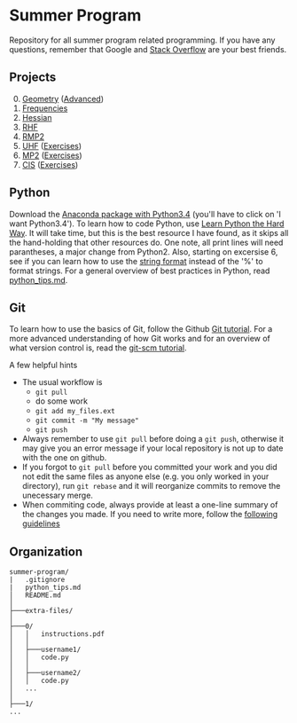 Summer Program
==============

Repository for all summer program related programming. If you have any questions,
remember that Google and [Stack Overflow](http://stackoverflow.com/) are your best
friends.


Projects
--------

<ol start="0">
  <li><a href="https://github.com/CCQC/summer-program/blob/master/0/instructions.pdf">Geometry</a>
     (<a href="https://github.com/CCQC/summer-program/blob/master/0/advanced.pdf">Advanced</a>)</li>
  <li><a href="https://github.com/CCQC/summer-program/blob/master/1/instructions.pdf">Frequencies</a></li>
  <li><a href="https://github.com/CCQC/summer-program/blob/master/2/instructions.pdf">Hessian</a></li>
  <li><a href="https://github.com/CCQC/summer-program/blob/master/3/instructions.pdf">RHF</a></li>
  <li><a href="https://github.com/CCQC/summer-program/blob/master/4/instructions.pdf">RMP2</a></li>
  <li><a href="https://github.com/CCQC/summer-program/blob/master/5/instructions.pdf">UHF</a>
     (<a href="https://github.com/CCQC/summer-program/blob/master/5/exercises.pdf">Exercises</a>)</li>
  <li><a href="https://github.com/CCQC/summer-program/blob/master/6/instructions.pdf">MP2</a>
     (<a href="https://github.com/CCQC/summer-program/blob/master/6/exercises.pdf">Exercises</a>)</li>
  <li><a href="https://github.com/CCQC/summer-program/blob/master/7/instructions.pdf">CIS</a>
     (<a href="https://github.com/CCQC/summer-program/blob/master/7/exercises.pdf">Exercises</a>)</li>
</ol>


Python
------
Download the [Anaconda package with Python3.4](http://continuum.io/downloads#34)
(you'll have to click on 'I want Python3.4'). To learn how to code Python, use
[Learn Python the Hard Way](http://learnpythonthehardway.org/book/). It will
take time, but this is the best resource I have found, as it skips all the
hand-holding that other resources do. One note, all print lines will need
parantheses, a major change from Python2. Also, starting on excersise 6, see if
you can learn how to use the [string
format](https://docs.python.org/3.5/library/string.html#string-formatting)
instead of the '%' to format strings. For a general overview of best practices
in Python, read [python_tips.md](python_tips.md).


Git
---
To learn how to use the basics of Git, follow the Github [Git
tutorial](https://try.github.io/). For a more advanced understanding of how Git
works and for an overview of what version control is, read the [git-scm
tutorial](http://git-scm.com/book/en/v2/Getting-Started-About-Version-Control).

A few helpful hints
* The usual workflow is
    - `git pull`
    - do some work
    - `git add my_files.ext`
    - `git commit -m "My message"`
    - `git push`
* Always remember to use `git pull` before doing a `git push`, otherwise it 
may give you an error message if your local repository is not up to date with
the one on github.
* If you forgot to `git pull` before you committed your work and you did not
edit the same files as anyone else (e.g. you only worked in your directory),
run `git rebase` and it will reorganize commits to remove the unecessary merge.
* When commiting code, always provide at least a one-line summary of the
changes you made. If you need to write more, follow the [following
guidelines](http://chris.beams.io/posts/git-commit/)


Organization
------------

 ```
summer-program/
|   .gitignore
|   python_tips.md
│   README.md
│
├───extra-files/
│
├───0/
│   │   instructions.pdf
│   │
│   ├───username1/
│   │   code.py
│   │
│   ├───username2/
│   │   code.py
│   ...
│
├───1/
...
```

